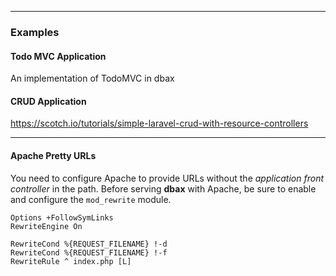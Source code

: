 ----

### Examples 

#### Todo MVC Application
An implementation of TodoMVC in dbax

#### CRUD Application
https://scotch.io/tutorials/simple-laravel-crud-with-resource-controllers


----


#### Apache Pretty URLs

You need to configure Apache to provide URLs without the *application front controller* in the path. Before serving **dbax** with Apache, be sure to enable and configure the `mod_rewrite` module.

```
Options +FollowSymLinks
RewriteEngine On

RewriteCond %{REQUEST_FILENAME} !-d
RewriteCond %{REQUEST_FILENAME} !-f
RewriteRule ^ index.php [L]
```
